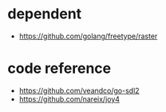 # dependent
* https://github.com/golang/freetype/raster

# code reference
* https://github.com/veandco/go-sdl2
* https://github.com/nareix/joy4

